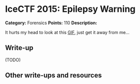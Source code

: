 # IceCTF 2015: Epilepsy Warning

**Category:** Forensics
**Points:** 110
**Description:** 

It hurts my head to look at this <a target='_blank' href='/problem-static/stage3/forensics/epilepsy_warning/rave.gif'>GIF</a>, just get it away from me...

## Write-up

(TODO)

## Other write-ups and resources

